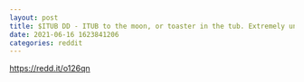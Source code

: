 ```yaml
--- 
layout: post 
title: $ITUB DD - ITUB to the moon, or toaster in the tub. Extremely unusual amount of call options. 
date: 2021-06-16 1623841206 
categories: reddit 
--- 
```

https://redd.it/o126qn